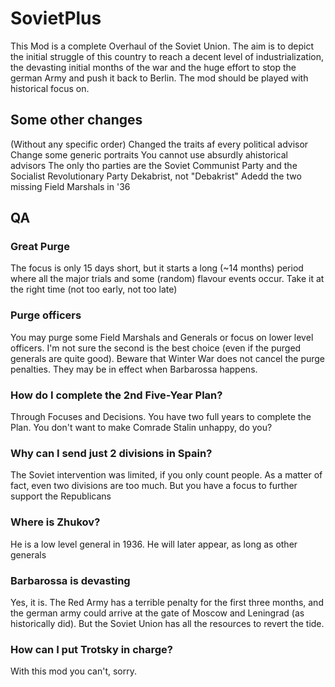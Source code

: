 # SovietPlus

This Mod is a complete Overhaul of the Soviet Union. The aim is to depict the initial struggle of this country to reach a decent level of industrialization,
the devasting initial months of the war and the huge effort to stop the german Army and push it back to Berlin.
The mod should be played with historical focus on.

## Some other changes
(Without any specific order)
Changed the traits af every political advisor
Change some generic portraits
You cannot use absurdly ahistorical advisors
The only tho parties are the Soviet Communist Party and the Socialist Revolutionary Party
Dekabrist, not "Debakrist"
Adedd the two missing Field Marshals in '36


## QA
### Great Purge
The focus is only 15 days short, but it starts a long (~14 months) period where all the major trials and some (random) flavour events occur. Take it at the right time (not too early, not too late)

### Purge officers
You may purge some Field Marshals and Generals or focus on lower level officers. I'm not sure the second is the best choice (even if the purged generals are quite good). Beware that Winter War does not cancel the purge penalties. They may be in effect when Barbarossa happens.

### How do I complete the 2nd Five-Year Plan?
Through Focuses and Decisions. You have two full years to complete the Plan. You don't want to make Comrade Stalin unhappy, do you?

### Why can I send just 2 divisions in Spain?
The Soviet intervention was limited, if you only count people. As a matter of fact, even two divisions are too much. But you have a focus to further support the Republicans

### Where is Zhukov?
He is a low level general in 1936. He will later appear, as long as other generals

### Barbarossa is devasting
Yes, it is. The Red Army has a terrible penalty for the first three months, and the german army could arrive at the gate of Moscow and Leningrad (as historically did). But the Soviet Union has all the resources to revert the tide.

### How can I put Trotsky in charge?
With this mod you can't, sorry.

